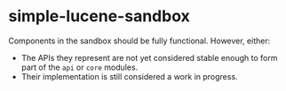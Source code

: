 # simple-lucene-sandbox

Components in the sandbox should be fully functional. However, either:

* The APIs they represent are not yet considered stable enough to form part of the `api` or `core` modules.
* Their implementation is still considered a work in progress.
